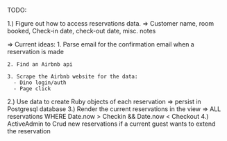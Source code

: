 TODO:

1.) Figure out how to access reservations data.
  => Customer name, room booked, Check-in date, check-out date, misc. notes

  => Current ideas:
    1. Parse email for the confirmation email when a reservation is made

    2. Find an Airbnb api

    3. Scrape the Airbnb website for the data:
      - Dino login/auth
      - Page click

2.) Use data to create Ruby objects of each reservation
      => persist in Postgresql database
3.) Render the current reservations in the view
      => ALL reservations WHERE Date.now > Checkin && Date.now < Checkout
4.) ActiveAdmin to Crud new reservations if a current guest wants to extend the reservation

